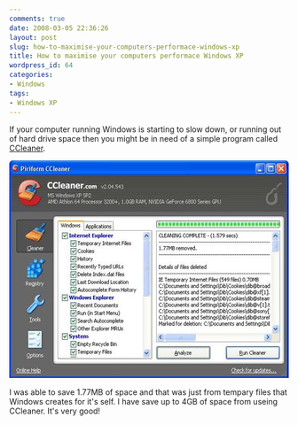 ```yaml
---
comments: true
date: 2008-03-05 22:36:26
layout: post
slug: how-to-maximise-your-computers-performace-windows-xp
title: How to maximise your computers performace Windows XP
wordpress_id: 64
categories:
- Windows
tags:
- Windows XP
---
```


If your computer running Windows is starting to slow down, or running out of hard drive space then you might be in need of a simple program called [CCleaner](http://filehippo.com/download_ccleaner/).

![](/uploads/2008/03/ccleaner_one.jpg)

I was able to save 1.77MB of space and that was just from tempary files that Windows creates for it's self.  I have save up to 4GB of space from useing CCleaner.  It's very good!

